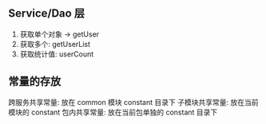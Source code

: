 ## Service/Dao 层
1. 获取单个对象 -> getUser
2. 获取多个: getUserList
3. 获取统计值: userCount


## 常量的存放
跨服务共享常量: 放在 common 模块 constant 目录下
子模块共享常量: 放在当前模块的 constant
包内共享常量: 放在当前包单独的 constant 目录下
